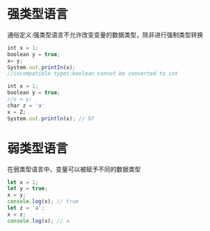 # 强类型语言
通俗定义:强类型语言不允许改变变量的数据类型，除非进行强制类型转换

```javascript
int x = 1;
boolean y = true;
x= y;
System.out.printIn(x);
//incompatible types:boolean cannot be converted to int
```
```javascript
int x = 1;
boolean y = true;
//x = y;
char z = 'a'
x = Z;
System.out.println(x); // 97
```
# 弱类型语言
在弱类型语言中，变量可以被赋予不同的数据类型
```javascript
let x = 1;
let y = true;
x = y;
console.log(x); // true
let z = 'a';
x = z;
console.log(x); // a
```